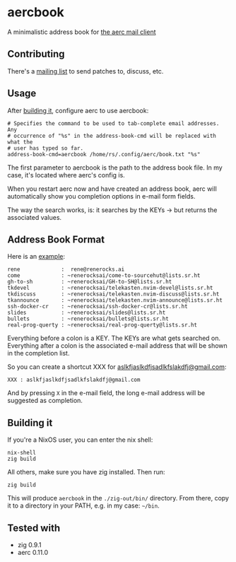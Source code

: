 # aercbook

A minimalistic address book for [the aerc mail client](https://aerc-mail.org)

## Contributing

There's a [mailing list](https://lists.sr.ht/~renerocksai/aercbook) to send
patches to, discuss, etc.

## Usage

After [building it](#building-it), configure aerc to use aercbook:

```console
# Specifies the command to be used to tab-complete email addresses. Any
# occurrence of "%s" in the address-book-cmd will be replaced with what the
# user has typed so far.
address-book-cmd=aercbook /home/rs/.config/aerc/book.txt "%s"
```

The first parameter to aercbook is the path to the address book file. In my
case, it's located where aerc's config is.

When you restart aerc now and have created an address book, aerc will
automatically show you completion options in e-mail form fields.

The way the search works, is: it searches by the KEYs -> but returns the
associated values.

## Address Book Format

Here is an [example](./book.txt):

```console
rene             :  rene@renerocks.ai
come             : ~renerocksai/come-to-sourcehut@lists.sr.ht
gh-to-sh         : ~renerocksai/GH-to-SH@lists.sr.ht
tkdevel          : ~renerocksai/telekasten.nvim-devel@lists.sr.ht
tkdiscuss        : ~renerocksai/telekasten.nvim-discuss@lists.sr.ht
tkannounce       : ~renerocksai/telekasten.nvim-announce@lists.sr.ht
ssh-docker-cr    : ~renerocksai/ssh-docker-cr@lists.sr.ht
slides           : ~renerocksai/slides@lists.sr.ht
bullets          : ~renerocksai/bullets@lists.sr.ht
real-prog-querty : ~renerocksai/real-prog-querty@lists.sr.ht
```

Everything before a colon is a KEY. The KEYs are what gets searched on.
Everything after a colon is the associated e-mail address that will be shown in
the completion list.

So you can create a shortcut XXX for aslkfjaslkdfjsadlkfslakdfj@gmail.com:

```console
XXX : aslkfjaslkdfjsadlkfslakdfj@gmail.com
```

And by pressing `X` in the e-mail field, the long e-mail address will be
suggested as completion.

## Building it

If you're a NixOS user, you can enter the nix shell:

```console
nix-shell
zig build
```

All others, make sure you have zig installed. Then run:

```console
zig build
```

This will produce `aercbook` in the `./zig-out/bin/` directory. From there, copy
it to a directory in your PATH, e.g. in my case: `~/bin`.

## Tested with

- zig 0.9.1
- aerc 0.11.0
